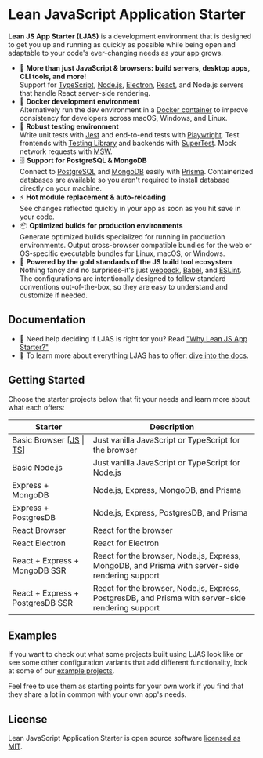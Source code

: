 # Lean JavaScript Application Starter

**Lean JS App Starter (LJAS)** is a development environment that is designed to get you up and running as quickly as possible while being open and adaptable to your code's ever-changing needs as your app grows.

-   🎉 **More than just JavaScript & browsers: build servers, desktop apps, CLI tools, and more!**  
    Support for [TypeScript](https://typescriptlang.org), [Node.js](https://nodejs.org), [Electron](https://electronjs.org), [React](https://react.dev), and Node.js servers that handle React server-side rendering.
-   🐳 **Docker development environment**  
    Alternatively run the dev environment in a [Docker container](https://docker.com) to improve consistency for developers across macOS, Windows, and Linux.
-   🧪 **Robust testing environment**  
    Write unit tests with [Jest](https://jestjs.io) and end-to-end tests with [Playwright](https://playwright.dev). Test frontends with [Testing Library](https://testing-library.com) and backends with [SuperTest](https://github.com/ladjs/supertest). Mock network requests with [MSW](https://mswjs.io).
-   🗄️ **Support for PostgreSQL & MongoDB**  
     Connect to [PostgreSQL](https://postgresql.org) and [MongoDB](https://mongodb.com) easily with [Prisma](https://prisma.io). Containerized databases are available so you aren't required to install database directly on your machine.
-   ⚡ **Hot module replacement & auto-reloading**  
    See changes reflected quickly in your app as soon as you hit save in your code.
-   📦 **Optimized builds for production environments**  
    Generate optimized builds specialized for running in production environments. Output cross-browser compatible bundles for the web or OS-specific executable bundles for Linux, macOS, or Windows.
-   🥇 **Powered by the gold standards of the JS build tool ecosystem**  
    Nothing fancy and no surprises–it's just [webpack](https://webpack.js.org), [Babel](https://babeljs.io), and [ESLint](https://eslint.org). The configurations are intentionally designed to follow standard conventions out-of-the-box, so they are easy to understand and customize if needed.

## Documentation

-   🤔 Need help deciding if LJAS is right for you? Read ["Why Lean JS App Starter?"](/docs/why.md)
-   🥽 To learn more about everything LJAS has to offer: [dive into the docs](/docs).

## Getting Started

Choose the starter projects below that fit your needs and learn more about what each offers:

| Starter                                              | Description                                                                                        |
| ---------------------------------------------------- | -------------------------------------------------------------------------------------------------- |
| Basic Browser [[JS](github.com) \| [TS](github.com)] | Just vanilla JavaScript or TypeScript for the browser                                              |
| Basic Node.js                                        | Just vanilla JavaScript or TypeScript for Node.js                                                  |
| Express + MongoDB                                    | Node.js, Express, MongoDB, and Prisma                                                              |
| Express + PostgresDB                                 | Node.js, Express, PostgresDB, and Prisma                                                           |
| React Browser                                        | React for the browser                                                                              |
| React Electron                                       | React for Electron                                                                                 |
| React + Express + MongoDB SSR                        | React for the browser, Node.js, Express, MongoDB, and Prisma with server-side rendering support    |
| React + Express + PostgresDB SSR                     | React for the browser, Node.js, Express, PostgresDB, and Prisma with server-side rendering support |

## Examples

If you want to check out what some projects built using LJAS look like or see some other configuration variants that add different functionality, look at some of our [example projects](/examples).

Feel free to use them as starting points for your own work if you find that they share a lot in common with your own app's needs.

## License

Lean JavaScript Application Starter is open source software [licensed as MIT](https://choosealicense.com/licenses/mit).
